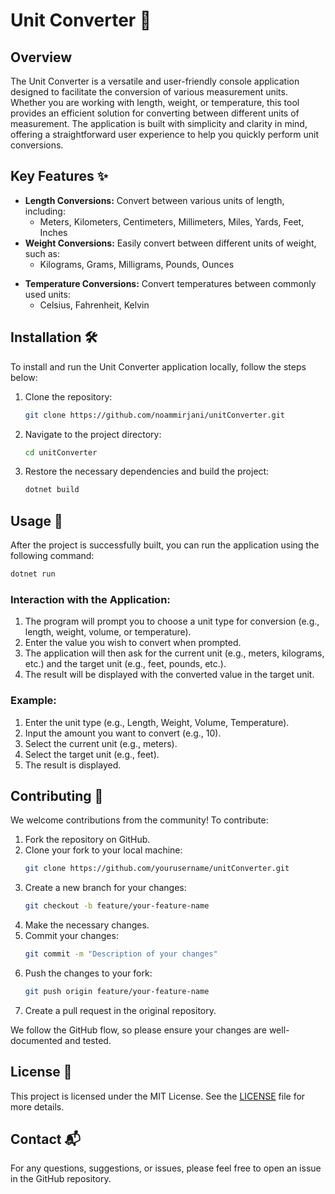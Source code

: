 # Unit Converter 🚀

## Overview

The Unit Converter is a versatile and user-friendly console application designed to facilitate the conversion of various measurement units. Whether you are working with length, weight, or temperature, this tool provides an efficient solution for converting between different units of measurement. The application is built with simplicity and clarity in mind, offering a straightforward user experience to help you quickly perform unit conversions.

## Key Features ✨

- **Length Conversions:** Convert between various units of length, including:
    - Meters, Kilometers, Centimeters, Millimeters, Miles, Yards, Feet, Inches
- **Weight Conversions:** Easily convert between different units of weight, such as:
    - Kilograms, Grams, Milligrams, Pounds, Ounces
<!-- - **Volume Conversions:** Support for converting units of volume, including:
    - Liters, Milliliters, Cubic Meters, Cubic Centimeters, Gallons, Quarts, Pints, Cups -->
- **Temperature Conversions:** Convert temperatures between commonly used units:
    - Celsius, Fahrenheit, Kelvin

## Installation 🛠️

To install and run the Unit Converter application locally, follow the steps below:

1. Clone the repository:
     ```sh
     git clone https://github.com/noammirjani/unitConverter.git
     ```
2. Navigate to the project directory:
     ```sh
     cd unitConverter
     ```
3. Restore the necessary dependencies and build the project:
     ```sh
     dotnet build
     ```

## Usage 📏

After the project is successfully built, you can run the application using the following command:

```sh
dotnet run
```

### Interaction with the Application:

1. The program will prompt you to choose a unit type for conversion (e.g., length, weight, volume, or temperature).
2. Enter the value you wish to convert when prompted.
3. The application will then ask for the current unit (e.g., meters, kilograms, etc.) and the target unit (e.g., feet, pounds, etc.).
4. The result will be displayed with the converted value in the target unit.

### Example:

1. Enter the unit type (e.g., Length, Weight, Volume, Temperature).
2. Input the amount you want to convert (e.g., 10).
3. Select the current unit (e.g., meters).
4. Select the target unit (e.g., feet).
5. The result is displayed.

## Contributing 🤝

We welcome contributions from the community! To contribute:

1. Fork the repository on GitHub.
2. Clone your fork to your local machine:
     ```sh
     git clone https://github.com/yourusername/unitConverter.git
     ```
3. Create a new branch for your changes:
     ```sh
     git checkout -b feature/your-feature-name
     ```
4. Make the necessary changes.
5. Commit your changes:
     ```sh
     git commit -m "Description of your changes"
     ```
6. Push the changes to your fork:
     ```sh
     git push origin feature/your-feature-name
     ```
7. Create a pull request in the original repository.

We follow the GitHub flow, so please ensure your changes are well-documented and tested.

## License 📄

This project is licensed under the MIT License. See the [LICENSE](LICENSE) file for more details.

## Contact 📬

For any questions, suggestions, or issues, please feel free to open an issue in the GitHub repository.
